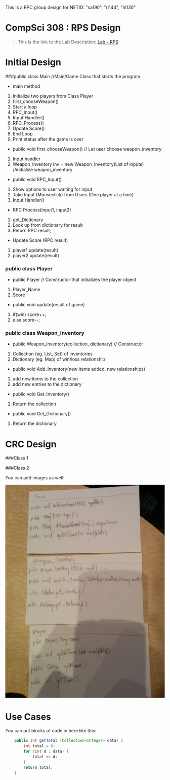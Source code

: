 This is a RPC group design for NETID: "sa190", "rl144", "hl130"

CompSci 308 : RPS Design
===================

> This is the link to the Lab Description: 
[Lab - RPS](http://www.cs.duke.edu/courses/compsci308/spring16/classwork/02_design_rps/index.php)

Initial Design
=======

###public class Main //Main/Game Class that starts the program
* main method
1. Initialize two players from Class Player
2. first_chooseWeapon()
3. Start a loop
4. RPC_Input()
5. Input Handler()
6. RPC_Process()
6. Update Score()
7. End Loop
8. Print status after the game is over

* public void first_chooseWeapon() // Let user choose weapon_inventory
1. Input handler
2. Weapon_Inventory inv = new Weapon_Inventory(List of inputs) //initialize weapon_inventory 
* public void RPC_Input() 
1. Show options to user waiting for input
2. Take Input (Mouseclick) from Users (One player at a time)
3. Input Handler()
* RPC Process(input1, input2)
1. get_Dictionary
2. Look up from dictionary for result
3. Return RPC result;
* Update Score (RPC result)
1. player1.update(result)
2. player2.update(result)

### public class Player
* public Player // Constructor that initializes the player object
1. Player_Name
2. Score

* public void update(result of game)
1. if(win) score++;
2. else score--;  

### public class Weapon_Inventory
* public Weapon_Inventory(collection, dictionary) // Constructor
1. Collection (eg. List, Set) of inventories
2. Dictionary (eg. Map) of win/loss relationship 

* public void Add_Inventory(new items added, new relationships)
1. add new items to the collection
2. add new entries to the dictionary

* public void Get_Inventory()
1. Return the collection

* public void Get_Dictionary()
1. Return the dictionary

CRC Design
=======

###Class 1


###Class 2

You can add images as well:

![This is cool, too bad you can't see it](CRC_Design.jpg "Our CRC cards")


Use Cases
=======

You can put blocks of code in here like this:
```java
    public int getTotal (Collection<Integer> data) {
        int total = 0;
        for (int d : data) {
            total += d;
        }
        return total;
    }
```

